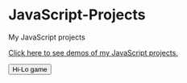 # JavaScript-Projects
My JavaScript projects

<a href="https://imrishit98.github.io/JavaScript-Projects/" target="_blank" title="JavaScript demos">Click here to see demos of my JavaScript projects.</a>

<input type="button" class="myBtn" value="Hi-Lo game" onclick="window.open('Hi-Lo Game/','_blank')">
